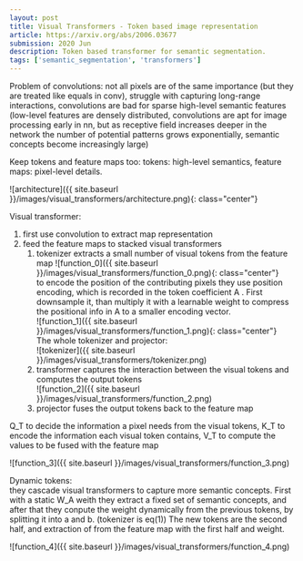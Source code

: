 ```yaml
---
layout: post
title: Visual Transformers - Token based image representation
article: https://arxiv.org/abs/2006.03677
submission: 2020 Jun
description: Token based transformer for semantic segmentation.
tags: ['semantic_segmentation', 'transformers']
---
```


Problem of convolutions: not all pixels are of the same importance (but they are treated like equals in conv), struggle with capturing long-range interactions, convolutions are bad for sparse high-level semantic features (low-level features are densely distributed, convolutions are apt for image processing early in nn, but as receptive field increases deeper in the network the number of potential patterns grows exponentially, semantic concepts become increasingly large)

Keep tokens and feature maps too: tokens: high-level semantics, feature maps: pixel-level details.

![architecture]({{ site.baseurl }}/images/visual_transformers/architecture.png){: class="center"}

Visual transformer: 
1. first use convolution to extract map representation
2. feed the feature maps to stacked visual transformers
    1. tokenizer extracts a small number of visual tokens from the feature map
![function_0]({{ site.baseurl }}/images/visual_transformers/function_0.png){: class="center"}  
to encode the position of the contributing pixels they use position encoding, which is recorded in the token coefficient A . First downsample it, than multiply it with a learnable weight to compress the positional info in A to a smaller encoding vector.  
![function_1]({{ site.baseurl }}/images/visual_transformers/function_1.png){: class="center"}  
The whole tokenizer and projector:  
![tokenizer]({{ site.baseurl }}/images/visual_transformers/tokenizer.png)  
    2. transformer captures the interaction between the visual tokens and computes the output tokens  
![function_2]({{ site.baseurl }}/images/visual_transformers/function_2.png)  
    3. projector fuses the output tokens back to the feature map
    
Q_T to decide the information a pixel needs from the visual tokens, K_T to encode the information each visual token contains, V_T to compute the values to be fused with the feature map

![function_3]({{ site.baseurl }}/images/visual_transformers/function_3.png)  

Dynamic tokens:  
they cascade visual transformers to capture more semantic concepts. First with a static W_A weith they extract a fixed set of semantic concepts, and after that they conpute the weight dynamically from the previous tokens, by splitting it into a and b. (tokenizer is eq(1))  The new tokens are the second half, and extraction of from the feature map with the first half and weight.

![function_4]({{ site.baseurl }}/images/visual_transformers/function_4.png)  

